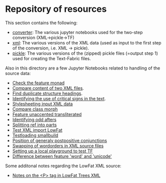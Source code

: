 # Repository of resources

This section contains the following:
  * [converter](converter#readme): The various jupyter notebooks used for the two-step conversion (XML->pickle->TF)
  * [xml](xml#readme): The various versions of the XML data (used as input to the first step of the conversion, i.e. XML -> pickle).
  * [pickle](pickle#readme): The various versions of the (zipped) pickle files (=output step 1) used for creating the Text-Fabric files.

Also in this directory are a few Jupyter Notebooks related to handling of the source data:
 * [Check the feature monad](Check_feature_monad.ipynb)
 * [Compare content of two XML files](CompareTwoXMLfiles.ipynb).
 * [Find duplicate structure headings](duplicate.ipynb).
 * [Identifying the use of critical signs in the text](identifying_critical_signs.ipynb).
 * [Stylesheeting input XML data](Stylesheeting_input_XML_data.ipynb)
 * [Compare class morph](compare_class_morph.ipynb)
 * [Feature unaccented transliterated](feature_unaccented_transliterated.ipynb)
 * [Identifying odd afters](identifying_odd_afters.ipynb)
 * [Splitting ref into parts](splitting_ref_into_parts.ipynb)
 * [Test XML import LowFat](test_xml_import_low_fat.ipynb)
 * [Testloading smallbuild](testloading_smallbuild.ipynb)
 * [Position of generaly postpositive conjunctions](position_generally_postpositive_conjunctions.ipynb)
 * [Swapping of wordorders in XML source files](swap_of_wordorder.ipynb)
 * [Setting up a local playground to test TF](LocalPlayGround.ipynb)
 * [Difference between feature 'word' and 'unicode'](compare_word_and_unicode.ipynb)

Some additonal notes regarding the LowFat XML source:
 * [Notes on the \<P\> tag in LowFat Trees XML](notes/the_p_tag.md)
